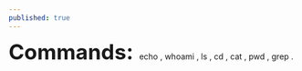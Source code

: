 ```yaml
---
published: true
---
```

<span style=" font-size:37px;"> **Commands:** </span>
echo , whoami , ls , cd , cat , pwd , grep .